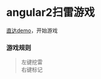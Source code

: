 # angular2扫雷游戏

[直达demo](https://therefor.github.io/ng2-mine-sweeper/)，开始游戏

### 游戏规则
> 左键挖雷  
> 右键标记